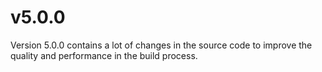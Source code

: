 ﻿# v5.0.0
Version 5.0.0 contains a lot of changes in the source code to improve the quality and performance in the build process.